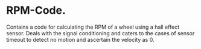 # RPM-Code.
Contains a code for calculating the RPM of a wheel using a hall effect sensor. Deals with the signal conditioning and caters to the cases of sensor timeout to detect no motion and ascertain the velocity as 0.
